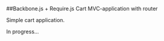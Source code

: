 ##Backbone.js + Require.js Cart MVC-application with router

Simple cart application. 

In progress...